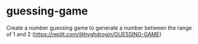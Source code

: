 # guessing-game

Create a number guessing game to generate a number between the range of 1 and 2
(https://replit.com/@hyghdrogin/GUESSING-GAME)